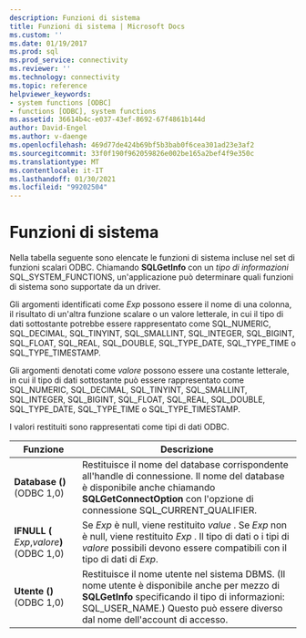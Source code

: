 ```yaml
---
description: Funzioni di sistema
title: Funzioni di sistema | Microsoft Docs
ms.custom: ''
ms.date: 01/19/2017
ms.prod: sql
ms.prod_service: connectivity
ms.reviewer: ''
ms.technology: connectivity
ms.topic: reference
helpviewer_keywords:
- system functions [ODBC]
- functions [ODBC], system functions
ms.assetid: 36614b4c-e037-43ef-8692-67f4861b144d
author: David-Engel
ms.author: v-daenge
ms.openlocfilehash: 469d77de424b69bf5b3bab0f6cea301ad23e3af2
ms.sourcegitcommit: 33f0f190f962059826e002be165a2bef4f9e350c
ms.translationtype: MT
ms.contentlocale: it-IT
ms.lasthandoff: 01/30/2021
ms.locfileid: "99202504"
---
```

# <a name="system-functions"></a>Funzioni di sistema
Nella tabella seguente sono elencate le funzioni di sistema incluse nel set di funzioni scalari ODBC. Chiamando **SQLGetInfo** con un *tipo di informazioni* SQL_SYSTEM_FUNCTIONS, un'applicazione può determinare quali funzioni di sistema sono supportate da un driver.  
  
 Gli argomenti identificati come *Exp* possono essere il nome di una colonna, il risultato di un'altra funzione scalare o un valore letterale, in cui il tipo di dati sottostante potrebbe essere rappresentato come SQL_NUMERIC, SQL_DECIMAL, SQL_TINYINT, SQL_SMALLINT, SQL_INTEGER, SQL_BIGINT, SQL_FLOAT, SQL_REAL, SQL_DOUBLE, SQL_TYPE_DATE, SQL_TYPE_TIME o SQL_TYPE_TIMESTAMP.  
  
 Gli argomenti denotati come *valore* possono essere una costante letterale, in cui il tipo di dati sottostante può essere rappresentato come SQL_NUMERIC, SQL_DECIMAL, SQL_TINYINT, SQL_SMALLINT, SQL_INTEGER, SQL_BIGINT, SQL_FLOAT, SQL_REAL, SQL_DOUBLE, SQL_TYPE_DATE, SQL_TYPE_TIME o SQL_TYPE_TIMESTAMP.  
  
 I valori restituiti sono rappresentati come tipi di dati ODBC.  
  
|Funzione|Descrizione|  
|--------------|-----------------|  
|**Database ()**  (ODBC 1,0)|Restituisce il nome del database corrispondente all'handle di connessione. Il nome del database è disponibile anche chiamando **SQLGetConnectOption** con l'opzione di connessione SQL_CURRENT_QUALIFIER.|  
|**IFNULL (** _Exp_,_valore_**)**  (ODBC 1,0)|Se *Exp* è null, viene restituito *value* . Se *Exp* non è null, viene restituito *Exp* . Il tipo di dati o i tipi di *valore* possibili devono essere compatibili con il tipo di dati di *Exp*.|  
|**Utente ()**  (ODBC 1,0)|Restituisce il nome utente nel sistema DBMS. (Il nome utente è disponibile anche per mezzo di **SQLGetInfo** specificando il tipo di informazioni: SQL_USER_NAME.) Questo può essere diverso dal nome dell'account di accesso.|
